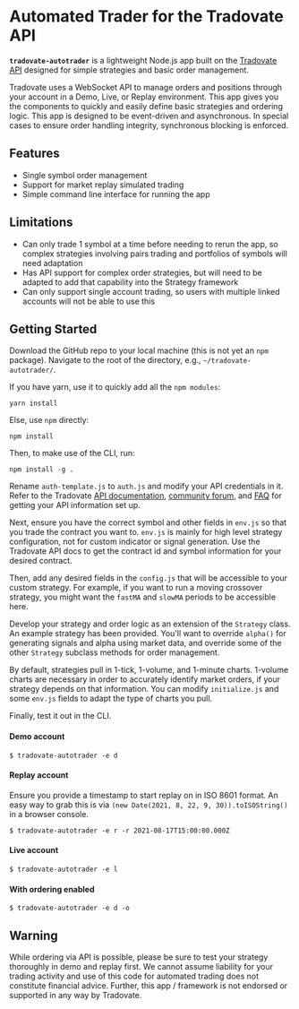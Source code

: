 # Automated Trader for the Tradovate API

**`tradovate-autotrader`** is a lightweight Node.js app built on the [Tradovate API](https://api.tradovate.com/) designed for simple strategies and basic order management.

Tradovate uses a WebSocket API to manage orders and positions through your account in a Demo, Live, or Replay environment. This app gives you the components to quickly and easily define basic strategies and ordering logic. This app is designed to be event-driven and asynchronous. In special cases to ensure order handling integrity, synchronous blocking is enforced. 

## Features
* Single symbol order management
* Support for market replay simulated trading
* Simple command line interface for running the app

## Limitations
* Can only trade 1 symbol at a time before needing to rerun the app, so complex strategies involving pairs trading and portfolios of symbols will need adaptation
* Has API support for complex order strategies, but will need to be adapted to add that capability into the Strategy framework
* Can only support single account trading, so users with multiple linked accounts will not be able to use this

## Getting Started

Download the GitHub repo to your local machine (this is not yet an `npm` package). Navigate to the root of the directory, e.g., `~/tradovate-autotrader/`.

If you have yarn, use it to quickly add all the `npm modules`:

```yarn install```

Else, use `npm` directly: 

```npm install```

Then, to make use of the CLI, run:

```npm install -g .```

Rename `auth-template.js` to `auth.js` and modify your API credentials in it. Refer to the Tradovate [API documentation](https://api.tradovate.com/), [community forum](https://community.tradovate.com/), and [FAQ](https://tradovate.zendesk.com/hc/en-us) for getting your API information set up.

Next, ensure you have the correct symbol and other fields in `env.js` so that you trade the contract you want to. `env.js` is mainly for high level strategy configuration, not for custom indicator or signal generation. Use the Tradovate API docs to get the contract id and symbol information for your desired contract.

Then, add any desired fields in the `config.js` that will be accessible to your custom strategy. For example, if you want to run a moving crossover strategy, you might want the `fastMA` and `slowMA` periods to be accessible here.

Develop your strategy and order logic as an extension of the `Strategy` class. An example strategy has been provided. You'll want to override `alpha()` for generating signals and alpha using market data, and override some of the other `Strategy` subclass methods for order management.

By default, strategies pull in 1-tick, 1-volume, and 1-minute charts. 1-volume charts are necessary in order to accurately identify market orders, if your strategy depends on that information. You can modify `initialize.js` and some `env.js` fields to adapt the type of charts you pull.

Finally, test it out in the CLI.

#### Demo account
```$ tradovate-autotrader -e d```

#### Replay account
Ensure you provide a timestamp to start replay on in ISO 8601 format. An easy way to grab this is via `(new Date(2021, 8, 22, 9, 30)).toISOString()` in a browser console.

```$ tradovate-autotrader -e r -r 2021-08-17T15:00:00.000Z```

#### Live account
```$ tradovate-autotrader -e l```

#### With ordering enabled
```$ tradovate-autotrader -e d -o```

## Warning

While ordering via API is possible, please be sure to test your strategy thoroughly in demo and replay first. We cannot assume liability for your trading activity and use of this code for automated trading does not constitute financial advice. Further, this app / framework is not endorsed or supported in any way by Tradovate.